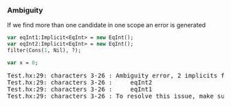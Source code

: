 ### Ambiguity

If we find more than one candidate in one scope an error is generated

```haxe
var eqInt1:Implicit<EqInt> = new EqInt();
var eqInt2:Implicit<EqInt> = new EqInt();
filter(Cons(1, Nil), ?); 
```

```haxe
var x = 0;
```

<pre>
Test.hx:29: characters 3-26 : Ambiguity error, 2 implicits for type Eq<Int> in Local-Scope
Test.hx:29: characters 3-26 :     eqInt2
Test.hx:29: characters 3-26 :     eqInt1
Test.hx:29: characters 3-26 : To resolve this issue, make sure that only one of them is in this scope.
</pre>

